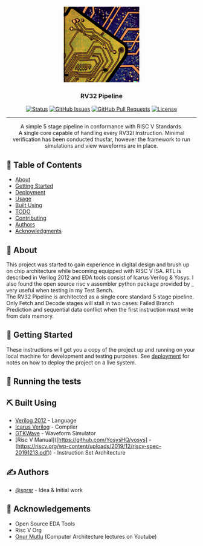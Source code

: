 <p align="center">
  <a href="" rel="noopener">
 <img width=200px height=200px src="docs/riscv pic.png" alt="Project logo"></a>
</p>

<h3 align="center">RV32 Pipeline</h3>

<div align="center">

  [![Status](https://img.shields.io/badge/status-active-success.svg)]() 
  [![GitHub Issues](https://img.shields.io/github/issues/kylelobo/The-Documentation-Compendium.svg)](https://github.com/sprsr/rv32_pipeline/issues)
  [![GitHub Pull Requests](https://img.shields.io/github/issues-pr/kylelobo/The-Documentation-Compendium.svg)](https://github.com/sprsr/rv32_pipeline/pulls)
  [![License](https://img.shields.io/badge/license-MIT-blue.svg)](/LICENSE)

</div>

---

<p align="center"> A simple 5 stage pipeline in conformance with RISC V Standards.  <br>
  A single core capable of handling every RV32I Instruction.  Minimal verification has been conducted thusfar, however the framework to run simulations and view waveforms are in place.
    <br> 
</p>

## 📝 Table of Contents
- [About](#about)
- [Getting Started](#getting_started)
- [Deployment](#deployment)
- [Usage](#usage)
- [Built Using](#built_using)
- [TODO](../TODO.md)
- [Contributing](../CONTRIBUTING.md)
- [Authors](#authors)
- [Acknowledgments](#acknowledgement)

## 🧐 About <a name = "about"></a>
This project was started to gain experience in digital design and brush up on chip architecture while becoming equipped with RISC V ISA.  RTL is described in Verilog 2012 and EDA tools consist of Icarus Verilog & Yosys. I also found the open source risc v assembler python package provided by _ very useful when testing in my Test Bench.  
The RV32 Pipeline is architected as a single core standard 5 stage pipeline.  Only Fetch and Decode stages will stall in two cases:  Failed Branch Prediction and sequential data conflict when the first instruction must write from data memory.  

## 🏁 Getting Started <a name = "getting_started"></a>
These instructions will get you a copy of the project up and running on your local machine for development and testing purposes. See [deployment](#deployment) for notes on how to deploy the project on a live system.

## 🔧 Running the tests <a name = "tests"></a>


## ⛏️ Built Using <a name = "built_using"></a>
- [Verilog 2012](https://ece.uah.edu/~gaede/cpe526/2012%20System%20Verilog%20Language%20Reference%20Manual.pdf) - Language
- [Icarus Verilog](https://github.com/steveicarus/iverilog) - Compiler
- [GTKWave](https://github.com/gtkwave/gtkwave) - Waveform Simulator
- [Risc V Manual]([https://github.com/YosysHQ/yosys] - (https://riscv.org/wp-content/uploads/2019/12/riscv-spec-20191213.pdf)) - Instruction Set Architecture

## ✍️ Authors <a name = "authors"></a>
- [@sprsr](https://github.com/sprsr) - Idea & Initial work



## 🎉 Acknowledgements <a name = "acknowledgement"></a>
- Open Source EDA Tools
- Risc V Org
- [Onur Mutlu](ttps://www.youtube.com/channel/UCIwQ8uOeRFgOEvBLYc3kc3g) (Computer Architecture lectures on Youtube)
